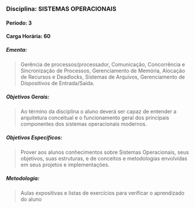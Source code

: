 ### Disciplina: SISTEMAS OPERACIONAIS
#### Periodo: 3
#### Carga Horária: 60
##### Ementa:
>Gerência de processos/processador, Comunicação, Concorrência e Sincronização de Processos, Gerenciamento de Memória, Alocação de Recursos e Deadlocks, Sistemas de Arquivos, Gerenciamento de Dispositivos de Entrada/Saída.
##### Objetivos Gerais:
>Ao término da disciplina o aluno deverá ser capaz de entender a arquitetura conceitual e o funcionamento geral dos principais componentes dos sistemas operacionais modernos.
##### Objetivos Específicos:
>Prover aos alunos conhecimentos sobre Sistemas Operacionais, seus objetivos, suas estruturas, e de conceitos e metodologias envolvidas em seus projetos e implementações.
##### Metodologia:
>Aulas expositivas e listas de exercícios para verificar o aprendizado do aluno
